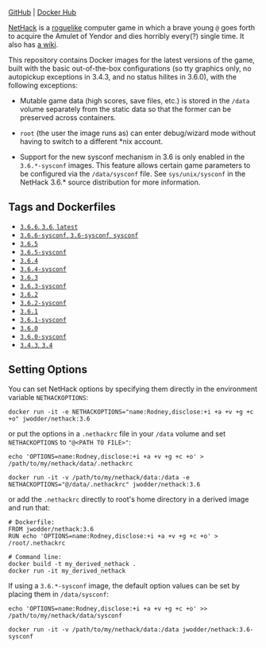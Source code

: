 [GitHub](https://github.com/jwodder/nethack-docker) | [Docker Hub](https://hub.docker.com/repository/docker/jwodder/nethack)

[NetHack](http://www.nethack.org) is a [roguelike](https://en.wikipedia.org/wiki/Roguelike) computer game in which a brave young `@` goes forth to acquire the Amulet of Yendor and dies horribly every(?) single time.  It also has [a wiki](https://nethackwiki.com).

This repository contains Docker images for the latest versions of the game, built with the basic out-of-the-box configurations (so tty graphics only, no autopickup exceptions in 3.4.3, and no status hilites in 3.6.0), with the following exceptions:

- Mutable game data (high scores, save files, etc.) is stored in the `/data` volume separately from the static data so that the former can be preserved across containers.

- `root` (the user the image runs as) can enter debug/wizard mode without having to switch to a different \*nix account.

- Support for the new sysconf mechanism in 3.6 is only enabled in the `3.6.*-sysconf` images.  This feature allows certain game parameters to be configured via the `/data/sysconf` file.  See `sys/unix/sysconf` in the NetHack 3.6.\* source distribution for more information.

Tags and Dockerfiles
--------------------
* [`3.6.6`, `3.6`, `latest`](https://github.com/jwodder/nethack-docker/blob/master/3.6.6/Dockerfile)
* [`3.6.6-sysconf`, `3.6-sysconf`, `sysconf`](https://github.com/jwodder/nethack-docker/blob/master/3.6.6-sysconf/Dockerfile)
* [`3.6.5`](https://github.com/jwodder/nethack-docker/blob/master/3.6.5/Dockerfile)
* [`3.6.5-sysconf`](https://github.com/jwodder/nethack-docker/blob/master/3.6.5-sysconf/Dockerfile)
* [`3.6.4`](https://github.com/jwodder/nethack-docker/blob/master/3.6.4/Dockerfile)
* [`3.6.4-sysconf`](https://github.com/jwodder/nethack-docker/blob/master/3.6.4-sysconf/Dockerfile)
* [`3.6.3`](https://github.com/jwodder/nethack-docker/blob/master/3.6.3/Dockerfile)
* [`3.6.3-sysconf`](https://github.com/jwodder/nethack-docker/blob/master/3.6.3-sysconf/Dockerfile)
* [`3.6.2`](https://github.com/jwodder/nethack-docker/blob/master/3.6.2/Dockerfile)
* [`3.6.2-sysconf`](https://github.com/jwodder/nethack-docker/blob/master/3.6.2-sysconf/Dockerfile)
* [`3.6.1`](https://github.com/jwodder/nethack-docker/blob/master/3.6.1/Dockerfile)
* [`3.6.1-sysconf`](https://github.com/jwodder/nethack-docker/blob/master/3.6.1-sysconf/Dockerfile)
* [`3.6.0`](https://github.com/jwodder/nethack-docker/blob/master/3.6.0/Dockerfile)
* [`3.6.0-sysconf`](https://github.com/jwodder/nethack-docker/blob/master/3.6.0-sysconf/Dockerfile)
* [`3.4.3`, `3.4`](https://github.com/jwodder/nethack-docker/blob/master/3.4.3/Dockerfile)

Setting Options
---------------
You can set NetHack options by specifying them directly in the environment variable `NETHACKOPTIONS`:

    docker run -it -e NETHACKOPTIONS="name:Rodney,disclose:+i +a +v +g +c +o" jwodder/nethack:3.6

or put the options in a `.nethackrc` file in your `/data` volume and set `NETHACKOPTIONS` to `"@<PATH TO FILE>"`:

    echo 'OPTIONS=name:Rodney,disclose:+i +a +v +g +c +o' > /path/to/my/nethack/data/.nethackrc

    docker run -it -v /path/to/my/nethack/data:/data -e NETHACKOPTIONS="@/data/.nethackrc" jwodder/nethack:3.6

or add the `.nethackrc` directly to root's home directory in a derived image and run that:

    # Dockerfile:
    FROM jwodder/nethack:3.6
    RUN echo 'OPTIONS=name:Rodney,disclose:+i +a +v +g +c +o' > /root/.nethackrc

    # Command line:
    docker build -t my_derived_nethack .
    docker run -it my_derived_nethack

If using a `3.6.*-sysconf` image, the default option values can be set by placing them in `/data/sysconf`:

    echo 'OPTIONS=name:Rodney,disclose:+i +a +v +g +c +o' >> /path/to/my/nethack/data/sysconf

    docker run -it -v /path/to/my/nethack/data:/data jwodder/nethack:3.6-sysconf
